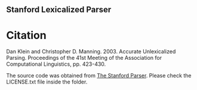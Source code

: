 ## Stanford Lexicalized Parser

# Citation
Dan Klein and Christopher D. Manning. 2003. Accurate Unlexicalized Parsing. Proceedings of the 41st Meeting of the Association for Computational Linguistics, pp. 423-430.

The source code was obtained from [The Stanford Parser](https://nlp.stanford.edu/software/lex-parser.shtml). Please check the LICENSE.txt file inside the folder.